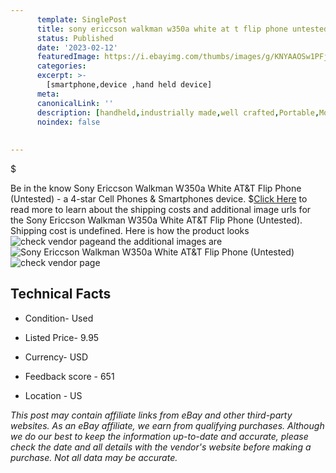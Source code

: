```yaml
---
      template: SinglePost
      title: sony ericcson walkman w350a white at t flip phone untested 
      status: Published
      date: '2023-02-12'
      featuredImage: https://i.ebayimg.com/thumbs/images/g/KNYAAOSw1PFjlnMO/s-l225.jpg
      categories: 
      excerpt: >-
        [smartphone,device ,hand held device]
      meta:
      canonicalLink: ''
      description: [handheld,industrially made,well crafted,Portable,Mobile,Compact,Convenient,Lightweight,Maneuverable,Man-portable,Miniature,Carriable,Hand-held,Light,Holdable,Transportable,Mobile device,Pocket-sized,On-the-go,Wireless,Cordless,Compact size,Convenient size, smartphone,device ,hand held device]
      noindex: false
      
        
---
```

$

Be in the know Sony Ericcson Walkman W350a White AT&T Flip Phone (Untested) - a 4-star Cell Phones & Smartphones device.
$[Click Here](https://www.ebay.com/itm/185697551284?hash=item2b3c6fc3b4%3Ag%3AKNYAAOSw1PFjlnMO&mkevt=1&mkcid=1&mkrid=711-53200-19255-0&campid=%253CePNCampaignId%253E&customid=%253CreferenceId%253E&toolid=10049) to read more to learn about the shipping costs and additional image urls for the Sony Ericcson Walkman W350a White AT&T Flip Phone (Untested). Shipping cost is undefined. Here is how the product looks ![check vendor page](https://i.ebayimg.com/thumbs/images/g/KNYAAOSw1PFjlnMO/s-l225.jpg)and the additional images are![Sony Ericcson Walkman W350a White AT&T Flip Phone (Untested)](https://i.ebayimg.com/images/g/KNYAAOSw1PFjlnMO/s-l1600.jpg)![check vendor page](https://origin-galleryplus.ebayimg.com/ws/web/185697551284_2_0_1/225x225.jpg,https://origin-galleryplus.ebayimg.com/ws/web/185697551284_3_0_1/225x225.jpg,https://origin-galleryplus.ebayimg.com/ws/web/185697551284_4_0_1/225x225.jpg,https://origin-galleryplus.ebayimg.com/ws/web/185697551284_5_0_1/225x225.jpg,https://origin-galleryplus.ebayimg.com/ws/web/185697551284_6_0_1/225x225.jpg,https://origin-galleryplus.ebayimg.com/ws/web/185697551284_7_0_1/225x225.jpg,https://origin-galleryplus.ebayimg.com/ws/web/185697551284_8_0_1/225x225.jpg,https://origin-galleryplus.ebayimg.com/ws/web/185697551284_9_0_1/225x225.jpg)



 ## Technical Facts 



     
      

 - Condition- Used 


      

 - Listed Price- 9.95 


      

 - Currency- USD 


      

 - Feedback score - 651 


      

 - Location - US 


      
      

 *_This post may contain affiliate links from eBay and other third-party websites. As an eBay affiliate, we earn from qualifying purchases. Although we do our best to keep the information up-to-date and accurate, please check the date and all details with the vendor's website before making a purchase. Not all data may be accurate._*







